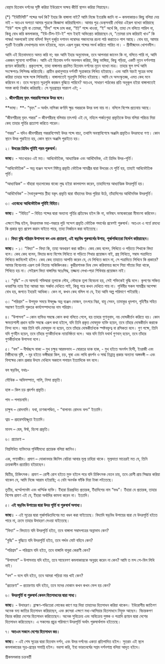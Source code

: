 বেন্থাম হিতবাদ দর্শনের সৃষ্টি করিয়া ইউরোপে অক্ষয় কীর্ত্তি স্থাপন করিয়া গিয়াছেন।

(*) “ইউটিলিটি” শব্দের অর্থ কি? ইহার কি বাঙ্গালা নাই? আমি নিজে ইংরেজি জানি না – কমলাকান্তও কিছু বলিয়া দেয় নাই – অতএব অগত্যা আমার পুত্রকে জিজ্ঞাসা করিয়াছিলাম। আমার পুত্র ডেক্‌সনারী দেখিয়া এইরূপ ব্যাখ্যা করিয়াছে “ইউ” শব্দে তুমি বা তোমরা, “টিল্‌” শব্দে চাষ করা, “ইট্‌” শব্দে খাওয়া, “ই” অর্থে কি, তাহা সে বলিতে পারিল না, কিন্তু বোধ করি কমলাকান্ত, “ইউ-টিল-ইট-ই” পদে ইহাই অভিপ্রেত করিয়াছেন যে, “তোমরা চাষ করিয়াই খাও” কি পাষণ্ড! সকলকেই চাষা বলিল! ঈদৃশ দুর্ব্বৃত্ত দশানন লম্বোদর গজাননের রচনা পাঠ করাতেও পাপ আছে। বোধ হয়, আমার পুত্রটি ইংরেজি লেখাপড়ায় ভাল হইয়াছে, নচেৎ এরূপ দুরূহ শব্দের সদর্থ করিতে পারিত না। - শ্রীভীষ্মদেব খোশনবীস।

আমি এই হিতবাদমতে অমত করি না; বরং আমি ইহার অনুমোদক, তবে আপনারা জানেন কি না, বলিতে পারি না, আমি একজন সুযোগ্য দার্শনিক। আমি এই হিতবাদ দর্শন অবলম্বন করিয়া, কিছু ভাঙ্গিয়া, কিছু গড়িয়া, একটি নূতন দর্শনশাস্ত্র প্রণয়ন করিয়াছি। প্রকৃতপক্ষে, তাহা বাঙ্গালায় প্রচলিত হিতবাদ দর্শনের নূতন ব্যাখ্যা মাত্র। তাহার স্থূল মর্ম্ম আমি সংক্ষেপতঃ লিপিবদ্ধ করিতেছি। প্রাচীন প্রথানুসারে দর্শনটি সূত্রাকারে লিখিত হইয়াছে। এবং আমি স্বয়ংই সূত্রের ভাষ্য করিয়া তাহার সঙ্গে সঙ্গে লিখিয়াছি। বাঙ্গালাতেই সূত্রগুলি লিখিত হইয়াছে। আমি যে অসংস্কৃতজ্ঞ, এমত কেহ মনে করিবেন না। তবে সংস্কৃতে সূত্রগুলি কয়জন বুঝিতে পারিবে? অতএব, সাধারণ পাঠকের প্রতি অনুকূল হইয়া বাঙ্গালাতেই সমস্ত কার্য্য নির্ব্বাহ করিয়াছি। সে সূত্রগ্রন্থের সারাংশ এই; -

১. **জীবশরীরস্থ বৃহৎ গহ্বরবিশেষকে উদর বলে।**

**ভাষ্য। **- “বৃহৎ” – অর্থাৎ নাসিকা কর্ণাদি ক্ষুদ্র গহ্বরকে উদর বলা যায় না। বলিলে বিশেষ প্রত্যবায় আছে।

“জীবশরীরস্থ বৃহৎ গহ্বর” – জীবশরীরস্থ বলিবার তাৎপর্য্য এই যে, নহিলে পর্ব্বতগুহা প্রভৃতিকে উদর বলিয়া পরিচয় দিয়া কেহ তাহার পূর্ত্তির প্রত্যাশা করিতে পারেন।

“গহ্বর” – যদিও জীবশরীরস্থ গহ্বরবিশেষই উদর শব্দে বাচ্য, তথাপি অবস্থাবিশেষে অঞ্জলি প্রভৃতিও উদরমধ্যে গণ্য। কোন স্থানে উদর পুরাইতে হয়, কোন স্থানে অঞ্জলি পুরাইতে হয়।

২। **উদরের ত্রিবিধ পূর্ত্তিই পরম পুরুষার্থ।**

**ভাষ্য।** - সাংখ্যেরও এই মত। আধিভৌতিক, আধ্যাত্মিক এবং আধিদৈবিক, এই ত্রিবিধ উদর-পূর্ত্তি।

“আধিভৌতিক” – অন্ন ব্যঞ্জন সন্দেশ মিষ্টান্ন প্রভৃতি ভৌতিক সামগ্রীর দ্বারা উদরের যে পূর্ত্তি হয়, তাহাই আধিভৌতিক পূর্ত্তি।

“আধ্যাত্মিক” – যাঁহারা বড়লোকের বাক্যে লুদ্ধ হইয়া কালযাপন করেন, তাহাদিগের আধ্যাত্মিক উদরপূর্ত্তি হয়।

“আধিদৈবিক” – দৈবানুকম্পায় প্লীহা যকৃৎ প্রভৃতি দ্বারা যাঁহাদের উদর পুরিয়া উঠে, তাঁহাদিগের আধিদৈবিক উদরপূর্ত্তি।

৩। **এতন্মধ্যে আধিভৌতিক পূর্ত্তিই বিহিত।**

**ভাষ্য।** - “বিহিত” – বিহিত শব্দের দ্বারা অন্যান্য পূর্ত্তির প্রতিষেধ হইল কি না, ভবিষ্যৎ ভাষ্যকারেরা মীমাংসা করিবেন।

এক্ষণে সিদ্ধ হইল, উদরনামক মহা-গহ্বরে লুচি সন্দেশ প্রভৃতি ভৌতিক পদার্থের প্রবেশই পুরুষার্থ। অতএব এ গর্ত্তে রমধ্যে কি প্রকার ভূত প্রবেশ করান যাইতে পারে, তাহা নির্ব্বাচন করা যাইতেছে।

৪। **বিদ্যা বুদ্ধি পরিশ্রম উপাসনা বল এবং প্রতারণা, এই ষড়্‌বিধ পুরুষার্থের উপায়, পূর্ব্বপণ্ডিতেরা নির্দ্দেশ করিয়াছেন।**

**ভাষ্য।** - ১। “বিদ্যা” – বিদ্যা কি, তাহা অবধারণ করা কঠিন। কেহ কেহ বলেন, লিখিতে ও পড়িতে শিখাকে বিদ্যা বলে। কেহ কেহ বলেন, বিদ্যার জন্য বিশেষ লিখিতে বা পড়িতে শিখার প্রয়োজন নাই, গ্রন্থ লিখিতে, সম্বাদ পত্রাদিতে লিখিতে জানিলেই হইল। কেহ কেহ তাহাতে আপত্তি করেন যে, যে লিখিতে জানে না, সে পত্রাদিতে লিখিবে কি প্রকারে? আমার বিবেচনায় এরূপ তর্ক নিতান্ত অকিঞ্চিৎকর। কুম্ভীরশাবক ডিম্ব ভেদ করিবামাত্র জলে গিয়া সাঁতার দিয়া থাকে, শিখিতে হয় না। সেইরূপ বিদ্যা বাঙ্গালির স্বতঃসিদ্ধ, তজ্জন্য লেখা-পড়া শিখিবার প্রয়োজন নাই।

২। “বুদ্ধি” – যে আশ্চর্য্য শক্তিদ্বারা তূলাকে লৌহ, লৌহকে তূলা বিবেচনা হয়, সেই শক্তিকেই বুদ্ধি বলে। কৃপণের সঞ্চিত ধনরাশির ন্যায় ইহা আমরা স্বয়ং সর্ব্বদা দেখিতে পাই, কিন্তু পরে কখন দেখিতে পায় না। পৃথিবীর সকল সামগ্রীর অপেক্ষা বোধ হয়, জগতে ইহারই আধিক্য। কেন না, কখন কেহ বলিল না যে, ইহা আমি অল্প পরিমাণে পাইয়াছি।

৩। “পরিশ্রম” – উপযুক্ত সময়ে ঈষদুষ্ণ অন্ন ব্যঞ্জন ভোজন, তৎপরে নিদ্রা, বায়ু সেবন, তামাকুর ধূমপান, গৃহিণীর সহিত সম্ভাষণ ইত্যাদি গুরুতর কার্য্যসম্পাদনের নাম পরিশ্রম।

৪। “উপাসনা” – কোন ব্যক্তির সম্বন্ধে কোন কথা বলিতে গেলে, হয় তাহার গুণানুবাদ, নয় দোষকীর্ত্তন করিতে হয়। কোন ক্ষমতাশালী প্রধান ব্যক্তি সম্বন্ধে এরূপ কথা হইলে, যদি তিনি প্রকৃত দোষযুক্ত ব্যক্তি হয়েন, তবে তাঁহার দোষকীর্ত্তন করাকে নিন্দা বলে। আর তিনি যদি দোষযুক্ত না হয়েন, তবে তাঁহার দোষকীর্ত্তনকে স্পষ্টবক্তৃত্ব বা রসিকতা বলে। গুণ পক্ষে, তিনি যদি গুণহীন হয়েন, তবে তাঁহার গুণকীর্ত্তনকে ন্যায়নিষ্ঠতা বলে। আর যদি তিনি যথার্থ গুণবান্‌ হয়েন, তবে তাঁহার গুণকীর্ত্তনকে উপাসনা বলে।

৫। “বল” – দীর্ঘচ্ছন্দ বাক্য – মুখ চক্ষুর আরক্তভাব – ঘোরতর ডাক হাক, - মুখ হইতে অনর্গল হিন্দী, ইংরাজী এবং নিষ্ঠীবনের বৃষ্টি, - দূর হইতে ভঙ্গীদ্বারা কিল, চড়, ঘুষা এবং লাথি প্রদর্শন ও সার্দ্ধ তিপ্পান্ন প্রকার অন্যান্য অঙ্গভঙ্গী – এবং বিপক্ষের কোন প্রকার উদ্যম দেখিলে অকালে পলায়ন ইত্যাদিকে বল বলে।

বল ষড়্‌বিধ, যথাঃ-

মৌখিক – অভিসম্পাত, গালি, নিন্দা প্রভৃতি।

হাস্ত – কিল চড় প্রদর্শন প্রভৃতি।

পাদ – পলায়নাদি।

চাক্ষুষ – রোদনাদি। যথা, চাণক্যপণ্ডিত, - “বালানাং রোদনং বলং” ইত্যাদি।

ত্বাচ – প্রহারসহিষ্ণুতা ইত্যাদি।

মানস – দ্বেষ, ঈর্ষা, হিংসা প্রভৃতি।

৬। প্রতারণা –

নিম্নলিখিত ব্যক্তিদের পৃথিবীমধ্যে প্রতারক বলিয়া জানিও।

এক, পণ্যাজীব। প্রমাণ – দোকানদার জিনিস বেচিয়া আবার মূল্য চাহিয়া থাকে। মূল্যদাতা মাত্রেরই মত যে, তিনি ক্রয়কালীন প্রতারিত হইয়াছেন।

দ্বিতীয়, চিকিৎসক। প্রমাণ – রোগী রোগ হইতে মুক্ত হইলে পরে যদি চিকিৎসক বেতন চায়, তবে রোগী প্রায় সিদ্ধান্ত করিয়া থাকেন যে, আমি নিজে আরাম হইয়াছি; এ বেটা অনর্থক ফাঁকি দিয়া টাকা লইতেছে।

তৃতীয়, ধর্ম্মোপদেষ্টা এবং ধার্ম্মিক ব্যক্তি। ইঁহারা চিরপ্রথিত প্রতারক, ইঁহাদিগের নাম “ভণ্ড”। ইঁহারা যে প্রতারক, তাহার বিশেষ প্রমাণ এই যে, ইঁহারা অর্থাদির কামনা করেন না। ইত্যাদি।

৫। **এই ষড়্‌বিধ উপায়ের দ্বারা উদর পূর্ত্তি বা পুরুষার্থ অসাধ্য।**

**ভাষ্য।** - এই সূত্রের দ্বারা পূর্ব্বপণ্ডিতদিগের মত খণ্ডন করা যাইতেছে। বিদ্যাদি ষড়্‌বিধ উপায়ের দ্বারা যে উদরপূর্ত্তি হইতে পারে না, ক্রমে তাহার উদাহরণ দেওয়া যাইতেছে।

“বিদ্যা” – বিদ্যাতে যদি উদরপূর্ত্তি হইত, তবে বাঙ্গালা সম্বাদপত্রের অন্নাভাব কেন?

“বুদ্ধি” – বুদ্ধিতে যদি উদরপূর্ত্তি হইত, তবে গর্দ্দভ মোট বহিবে কেন?

“পরিশ্রম” – পরিশ্রমে যদি হইত, তবে বাঙ্গালি বাবুরা কেরাণী কেন?

“উপাসনা” – উপাসনায় যদি হইত, তবে সাহেবগণ কমলাকান্তকে অনুগ্রহ করেন না কেন? আমি ত মন্দ পে-বিল লিখি নাই।

“বল” – বলে যদি হইত, তবে আমরা পড়িয়া মার খাই কেন?

“প্রতারণা” – প্রতারণায় যদি হইত, তবে মদের দোকান কখন কখন ফেল হয় কেন?

৬। **উদরপূর্ত্তি বা পুরুষার্থ কেবল হিতসাধনের দ্বারা সাধ্য।**

**ভাষ্য।** - উদাহরণ। ব্রাহ্মণ-পণ্ডিতেরা লোকের কাণে মন্ত্র দিয়া তাহাদের হিতসাধন করিয়া থাকেন। ইউরোপীয় জাতিগণ অনেক বন্য জাতির হিতসাধন করিয়াছেন, এবং রুসেরা এক্ষণে মধ্য-আসিয়ার হিতসাধনে নিযুক্ত আছেন। বিচারকগণ বিচার করিয়া দেশের হিতসাধন করিতেছেন। অনেক সুবিক্রেয় এবং অবিক্রেয় পুস্তক ও পত্রাদি প্রণয়ন দ্বারা দেশের হিতসাধন করিতেছেন। এ সকলের প্রচুর পরিমাণে উদরপূর্ত্তি অর্থাৎ পুরুষার্থলাভ হইতেছে।

৭। **অতএব সকলে দেশের হিতসাধন কর।**

**ভাষ্য।** - এই শেষ সূত্রের দ্বারা হিতবাদ দর্শন, এবং উদর দর্শনের একতা প্রতিপাদিত হইল। সুতরাং এই স্থলে কমলাকান্তের সূত্র-গ্রন্থের সমাপ্তি হইল। ভরসা করি, ইহা ভারতবর্ষের সপ্তম দর্শনশাস্ত্র বলিয়া আদৃত হইবে।

শ্রীকমলকান্ত চক্রবর্ত্তী
